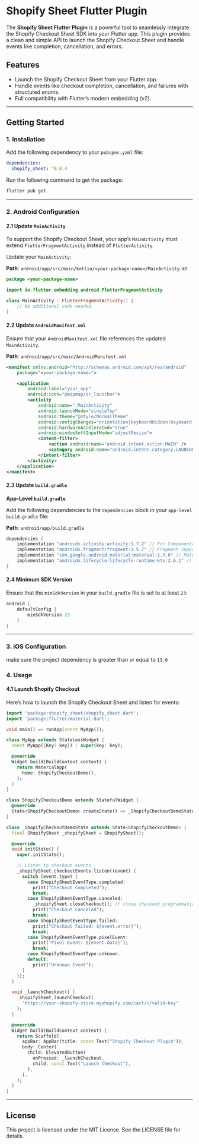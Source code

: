 # Shopify Sheet Flutter Plugin

The **Shopify Sheet Flutter Plugin** is a powerful tool to seamlessly integrate the Shopify Checkout Sheet SDK into your Flutter app. This plugin provides a clean and simple API to launch the Shopify Checkout Sheet and handle events like completion, cancellation, and errors.

## Features
- Launch the Shopify Checkout Sheet from your Flutter app.
- Handle events like checkout completion, cancellation, and failures with structured enums.
- Full compatibility with Flutter’s modern embedding (v2).

---

## Getting Started

### **1. Installation**
Add the following dependency to your `pubspec.yaml` file:

```yaml
dependencies:
  shopify_sheet: ^0.0.4
```

Run the following command to get the package:

```bash
flutter pub get
```

---

### **2. Android Configuration**

#### **2.1 Update `MainActivity`**
To support the Shopify Checkout Sheet, your app’s `MainActivity` must extend `FlutterFragmentActivity` instead of `FlutterActivity`.

Update your `MainActivity`:

**Path**: `android/app/src/main/kotlin/<your-package-name>/MainActivity.kt`

```kotlin
package <your-package-name>

import io.flutter.embedding.android.FlutterFragmentActivity

class MainActivity : FlutterFragmentActivity() {
    // No additional code needed
}
```

#### **2.2 Update `AndroidManifest.xml`**
Ensure that your `AndroidManifest.xml` file references the updated `MainActivity`.

**Path**: `android/app/src/main/AndroidManifest.xml`

```xml
<manifest xmlns:android="http://schemas.android.com/apk/res/android"
    package="<your-package-name>">

    <application
        android:label="your_app"
        android:icon="@mipmap/ic_launcher">
        <activity
            android:name=".MainActivity"
            android:launchMode="singleTop"
            android:theme="@style/NormalTheme"
            android:configChanges="orientation|keyboardHidden|keyboard|screenSize|smallestScreenSize|locale|layoutDirection|fontScale|screenLayout|density|uiMode"
            android:hardwareAccelerated="true"
            android:windowSoftInputMode="adjustResize">
            <intent-filter>
                <action android:name="android.intent.action.MAIN" />
                <category android:name="android.intent.category.LAUNCHER" />
            </intent-filter>
        </activity>
    </application>
</manifest>
```

#### **2.3 Update `build.gradle`**

**App-Level `build.gradle`**

Add the following dependencies to the `dependencies` block in your `app-level build.gradle` file:

**Path**: `android/app/build.gradle`

```gradle
dependencies {
    implementation "androidx.activity:activity:1.7.2" // For ComponentActivity compatibility
    implementation "androidx.fragment:fragment:1.5.7" // Fragment support (used internally by FlutterFragmentActivity)
    implementation "com.google.android.material:material:1.9.0" // Material components (if needed)
    implementation "androidx.lifecycle:lifecycle-runtime-ktx:2.6.1" // Lifecycle for event handling
}
```

#### **2.4 Minimum SDK Version**
Ensure that the `minSdkVersion` in your `build.gradle` file is set to at least `23`:

```gradle
android {
    defaultConfig {
        minSdkVersion 23
    }
}
```

---
### **3. iOS Configuration**
make sure the project dependency is greater than or equal to `13.0`
### **4. Usage**

#### **4.1 Launch Shopify Checkout**

Here’s how to launch the Shopify Checkout Sheet and listen for events:

```dart
import 'package:shopify_sheet/shopify_sheet.dart';
import 'package:flutter/material.dart';

void main() => runApp(const MyApp());

class MyApp extends StatelessWidget {
  const MyApp({Key? key}) : super(key: key);

  @override
  Widget build(BuildContext context) {
    return MaterialApp(
      home: ShopifyCheckoutDemo(),
    );
  }
}

class ShopifyCheckoutDemo extends StatefulWidget {
  @override
  State<ShopifyCheckoutDemo> createState() => _ShopifyCheckoutDemoState();
}

class _ShopifyCheckoutDemoState extends State<ShopifyCheckoutDemo> {
  final ShopifySheet _shopifySheet = ShopifySheet();

  @override
  void initState() {
    super.initState();

    // Listen to checkout events
    _shopifySheet.checkoutEvents.listen((event) {
      switch (event.type) {
        case ShopifySheetEventType.completed:
          print("Checkout Completed");
          break;
        case ShopifySheetEventType.canceled:
          _shopifySheet.closeCheckout(); // close checkout programmatically
          print("Checkout Canceled");
          break;
        case ShopifySheetEventType.failed:
          print("Checkout Failed: ${event.error}");
          break;
        case ShopifySheetEventType.pixelEvent:
          print("Pixel Event: ${event.data}");
          break;
        case ShopifySheetEventType.unknown:
        default:
          print("Unknown Event");
      }
    });
  }

  void _launchCheckout() {
    _shopifySheet.launchCheckout(
      "https://your-shopify-store.myshopify.com/cart/c/valid-key"
    );
  }

  @override
  Widget build(BuildContext context) {
    return Scaffold(
      appBar: AppBar(title: const Text("Shopify Checkout Plugin")),
      body: Center(
        child: ElevatedButton(
          onPressed: _launchCheckout,
          child: const Text("Launch Checkout"),
        ),
      ),
    );
  }
}
```

---

## **License**
This project is licensed under the MIT License. See the LICENSE file for details.



